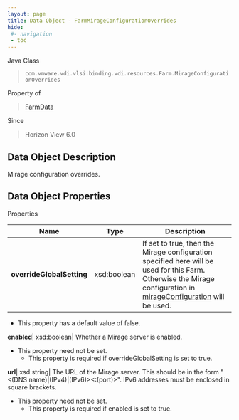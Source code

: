 ```yaml
---
layout: page
title: Data Object - FarmMirageConfigurationOverrides
hide:
 #- navigation
 - toc
---
```






Java Class  
> `com.vmware.vdi.vlsi.binding.vdi.resources.Farm.MirageConfigurationOverrides`

Property of  
> [FarmData](vdi.resources.Farm.FarmData.md#field_detail)

Since  
> Horizon View 6.0


## Data Object Description 

Mirage configuration overrides. 

## Data Object Properties

Properties

Name |  Type |  Description   
---|---|---  
**overrideGlobalSetting**|  xsd:boolean|  If set to true, then the Mirage configuration specified here will be used for this Farm. Otherwise the Mirage configuration in [mirageConfiguration](vdi.infrastructure.GlobalSettings.GlobalSettingsInfo.md#mirageConfiguration) will be used.   


  * This property has a default value of false.

  
**enabled**|  xsd:boolean|  Whether a Mirage server is enabled.   


* This property need not be set.
  * This property is required if overrideGlobalSetting is set to true.

  
**url**|  xsd:string|  The URL of the Mirage server. This should be in the form "<(DNS name)|(IPv4)|(IPv6)><:(port)>". IPv6 addresses must be enclosed in square brackets.   


* This property need not be set.
  * This property is required if enabled is set to true.

  
  
  

  
  
